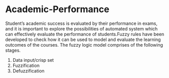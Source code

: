 # Academic-Performance
Student’s academic success is evaluated by their performance in exams, and it is important to explore the possibilities of automated system which can effectively evaluate the performance of students.Fuzzy rules have been developed to check how it can be used to model and evaluate the learning outcomes of the courses.
The fuzzy logic model comprises of the following stages.
1. Data input/crisp set
2. Fuzzification
3. Defuzzification
